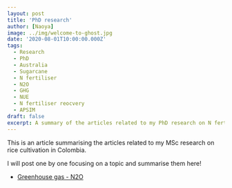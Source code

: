 ```yaml
---
layout: post
title: 'PhD research'
author: [Naoya]
image: ../img/welcome-to-ghost.jpg
date: '2020-08-01T10:00:00.000Z'
tags:
  - Research
  - PhD
  - Australia
  - Sugarcane
  - N fertiliser
  - N2O
  - GHG
  - NUE
  - N fertiliser reocvery
  - APSIM
draft: false
excerpt: A summary of the articles related to my PhD research on N fertiliser rates and N2O emissions in Australian sugarcane systems.
---
```


This is an article summarising the articles related to my MSc research on rice cultivation in Colombia.

I will post one by one focusing on a topic and summarise them here!

- [Greenhouse gas - N2O](https://naoya-takeda.netlify.app/research/greenhouse-gas-n2o/)
